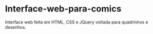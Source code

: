 # Interface-web-para-comics
Interface web feita em HTML, CSS e JQuery voltada para quadrinhos e desenhos.
